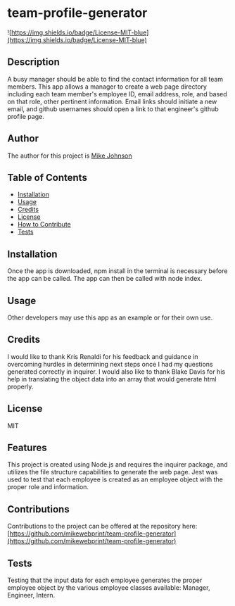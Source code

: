 # team-profile-generator

  ![https://img.shields.io/badge/License-MIT-blue](https://img.shields.io/badge/License-MIT-blue)

  ## Description
  
  A busy manager should be able to find the contact information for all team members. This app allows a manager to create a web page directory including each team member's employee ID, email address, role, and based on that role, other pertinent information.  Email links should initiate a new email, and github usernames should open a link to that engineer's github profile page.
  
  ## Author
  
  The author for this project is [Mike Johnson](https://github.com/mikewebprint)
  
  ## Table of Contents
  
  - [Installation](#installation)
  - [Usage](#usage)
  - [Credits](#credits)
  - [License](#license)
  - [How to Contribute](#contributions)
  - [Tests](#tests)
  
  ## Installation
  
  Once the app is downloaded, npm install in the terminal is necessary before the app can be called.  The app can then be called with node index.
  
  ## Usage
  
  Other developers may use this app as an example or for their own use.
  
  ## Credits
  
  I would like to thank Kris Renaldi for his feedback and guidance in overcoming hurdles in determining next steps once I had my questions generated correctly in inquirer. I would also like to thank Blake Davis for his help in translating the object data into an array that would generate html properly.
  
  ## License
  
  MIT
  
  ## Features
  
  This project is created using Node.js and requires the inquirer package, and utilizes the file structure capabilities to generate the web page. Jest was used to test that each employee is created as an employee object with the proper role and information.
  
  ## Contributions
  
  Contributions to the project can be offered at the repository here: [https://github.com/mikewebprint/team-profile-generator](https://github.com/mikewebprint/team-profile-generator)
  
  ## Tests
  
  Testing that the input data for each employee generates the proper employee object by the various employee classes available: Manager, Engineer, Intern.

